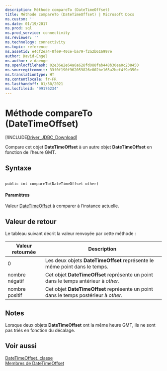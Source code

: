 ```yaml
---
description: Méthode compareTo (DateTimeOffset)
title: Méthode compareTo (DateTimeOffset) | Microsoft Docs
ms.custom: ''
ms.date: 01/19/2017
ms.prod: sql
ms.prod_service: connectivity
ms.reviewer: ''
ms.technology: connectivity
ms.topic: reference
ms.assetid: e4cf2ea4-0fe9-40ce-ba79-f2a2b616997e
author: David-Engel
ms.author: v-daenge
ms.openlocfilehash: 02e36e2e64a6a628fd088fab448b30ea0c238450
ms.sourcegitcommit: 33f0f190f962059826e002be165a2bef4f9e350c
ms.translationtype: HT
ms.contentlocale: fr-FR
ms.lasthandoff: 01/30/2021
ms.locfileid: "99176234"
---
```

# <a name="compareto-method-datetimeoffset"></a>Méthode compareTo (DateTimeOffset)
[!INCLUDE[Driver_JDBC_Download](../../../includes/driver_jdbc_download.md)]

  Compare cet objet **DateTimeOffset** à un autre objet **DateTimeOffset** en fonction de l’heure GMT.  
  
## <a name="syntax"></a>Syntaxe  
  
```  
  
public int compareTo(DateTimeOffset other)  
```  
  
#### <a name="parameters"></a>Paramètres  
 Valeur [DateTimeOffset](../../../connect/jdbc/reference/datetimeoffset-class.md) à comparer à l’instance actuelle.  
  
## <a name="return-value"></a>Valeur de retour  
 Le tableau suivant décrit la valeur renvoyée par cette méthode :  
  
|Valeur retournée|Description|  
|------------------|-----------------|  
|0|Les deux objets **DateTimeOffset** représente le même point dans le temps.|  
|nombre négatif|Cet objet **DateTimeOffset** représente un point dans le temps antérieur à *other*.|  
|nombre positif|Cet objet **DateTimeOffset** représente un point dans le temps postérieur à *other*.|  
  
## <a name="remarks"></a>Notes  
 Lorsque deux objets **DateTimeOffset** ont la même heure GMT, ils ne sont pas triés en fonction du décalage.  
  
## <a name="see-also"></a>Voir aussi  
 [DateTimeOffset, classe](../../../connect/jdbc/reference/datetimeoffset-class.md)   
 [Membres de DateTimeOffset](../../../connect/jdbc/reference/datetimeoffset-members.md)  
  
  
